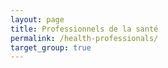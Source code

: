 ```yaml
---
layout: page
title: Professionnels de la santé
permalink: /health-professionals/
target_group: true
---
```

